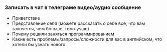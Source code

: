 ### Записать в чат в телеграме видео/аудио сообщение

- Приветствие
- Представление себя (можете рассказать о себе все, что вам захочется, чем больше, тем лучше)
- Почему решили заняться программированием
- Какие есть проблемы/запросы/сложности для вас в английском, что хотели бы узнать нового
